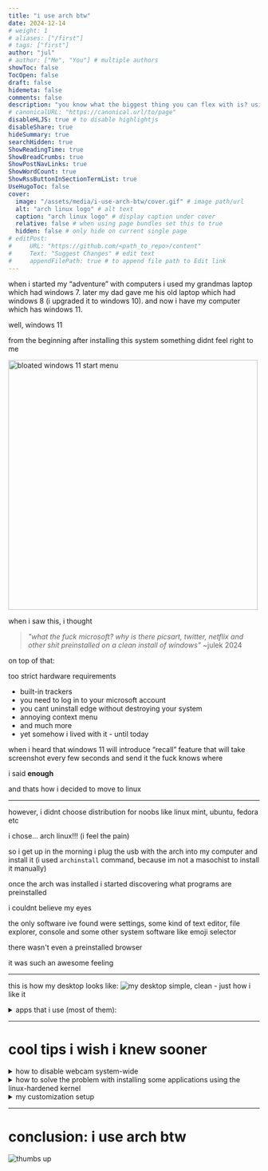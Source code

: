 ```yaml
---
title: "i use arch btw"
date: 2024-12-14
# weight: 1
# aliases: ["/first"]
# tags: ["first"]
author: "jul"
# author: ["Me", "You"] # multiple authors
showToc: false
TocOpen: false
draft: false
hidemeta: false
comments: false
description: "you know what the biggest thing you can flex with is? using arch linux (with your friends... which you dont have)"
# canonicalURL: "https://canonical.url/to/page"
disableHLJS: true # to disable highlightjs
disableShare: true
hideSummary: true
searchHidden: true
ShowReadingTime: true
ShowBreadCrumbs: true
ShowPostNavLinks: true
ShowWordCount: true
ShowRssButtonInSectionTermList: true
UseHugoToc: false
cover:
  image: "/assets/media/i-use-arch-btw/cover.gif" # image path/url
  alt: "arch linux logo" # alt text
  caption: "arch linux logo" # display caption under cover
  relative: false # when using page bundles set this to true
  hidden: false # only hide on current single page
# editPost:
#     URL: "https://github.com/<path_to_repo>/content"
#     Text: "Suggest Changes" # edit text
#     appendFilePath: true # to append file path to Edit link
---
```


when i started my “adventure” with computers i used my grandmas laptop which had windows 7. later my dad gave me his old laptop which had windows 8 (i upgraded it to windows 10). and now i have my computer which has windows 11.

well, windows 11

from the beginning after installing this system something didnt feel right to me

![bloated windows 11 start menu](/assets/media/i-use-arch-btw/win11-start-menu.jpg)

<style>
  img[alt="bloated windows 11 start menu"] { width: 500px; }
</style>

when i saw this, i thought

> _"what the fuck microsoft? why is there picsart, twitter, netflix and other shit preinstalled on a clean install of windows"_ ~julek 2024

on top of that:

too strict hardware requirements

- built-in trackers
- you need to log in to your microsoft account
- you cant uninstall edge without destroying your system
- annoying context menu
- and much more
- yet somehow i lived with it - until today

when i heard that windows 11 will introduce “recall” feature that will take screenshot every few seconds and send it the fuck knows where

i said **enough**

and thats how i decided to move to linux

<hr>

however, i didnt choose distribution for noobs like linux mint, ubuntu, fedora etc

i chose...
<span class="hidden-text" id="hidden-text">arch linux!!! (i feel the pain)</span>
<audio id="sound-effect" src="/assets/media/i-use-arch-btw/yay.mp3"></audio>

so i get up in the morning i plug the usb with the arch into my computer and install it (i used `archinstall` command, because im not a masochist to install it manually)

once the arch was installed i started discovering what programs are preinstalled

i couldnt believe my eyes

the only software ive found were settings, some kind of text editor, file explorer, console and some other system software like emoji selector

there wasn't even a preinstalled browser

it was such an awesome feeling

<hr>

this is how my desktop looks like:
![my desktop](/assets/media/i-use-arch-btw/Screenshot_20241216_160710-1536x864.png)
simple, clean - just how i like it

<details>
<summary>apps that i use (most of them):</summary>

- brave - perfect browser if you care about privacy and you dont want to sacrifice browsing speed
- burp suite - tool for pentesting websites
- clamav (+clamtk as a gui) - the best antivirus for linux
- cloudflare warp - the best free, fast and privacy-respecting vpn
- discord - comunicator
- discover - gui for flatpak
- disk usage analyzer - program to analyze what files/folders use the most disk space
- fish - friendly&nbsp;interactive&nbsp;shell
- flatseal - set permissions for flatpak apps
- github desktop - gui for git
- handbrake - video compressor
- httptoolkit - tool for intercepting http traffic
- kde connect - connect your phone to computer
- kde partition manager - partition manager
- obs - screen recorder
- octopi - pacman (package manager) gui
- onlyoffice - best alternative for microsoft (🤢) office
- peazip - archive manager
- prism launcher - minecraft launcher but better (sometimes i get urge to play mc)
- scrcpy - remote control your phone
- spectacle - screenshot utility
- spotify - music player
- termius - ssh client
- virt manager - managing virtual machines
- visual studio code - ide for coding
- vlc - video player

</details>

<hr>

# cool tips i wish i knew sooner
<details>
<summary>how to disable webcam system-wide</summary>

as i also have a laptop on which i have arch installed i didnt want someone to watch me while i was being hacked (i know its better to put a tape on the camera but im afraid of breaking something lmao)

on windows i could just go into the device manager and disable webcam
on linux just use this simple command:

```shell
echo 'blacklist uvcvideo' | sudo tee /etc/modprobe.d/blacklist.conf && sudo rmmod uvcvideo
```

this command adds the module that handles webcam to the blacklist and disables it
</details>

<details>
<summary>how to solve the problem with installing some applications using the linux-hardened kernel</summary>
i love to have the feeling that i have a well-secured system, so i use linux-harnened kernel

unfortunately using it i encountered a problem with installing/launching some applications (such as browser or vsc)

after an hour of searching the internet i found the answer on github ([link](https://github.com/flatpak/flatpak/issues/4107#issuecomment-2424099343))

```shell
sudo sysctl kernel.unprivileged_userns_clone=1
```

well, if you want to be safe, you sometimes have to spend (a lot of) time solving problems
</details>

<details>
<summary>my customization setup</summary>

i use kde plasma 6, so i have a lot of options for customizing the system
heres my setup:

colors & themes:

global theme - install win11os-dark (click get new, search it and install) but do not apply it, instead apply 

breeze dark (we will use win11os-dark later)

application style - breeze

plasma style - win11os-dark (it should appear after installing it as global theme)

window decorations - willow dark (no blur, alt or shaders just willow dark)

icons - kora

cursor - bibata-modern-ice

system sounds - ocean

splash screen - kuro the cat (i love cats btw)

login screen (sddm) - suave dark

windows management > desktop effects > blur > set blur strenght in the middle and noise strenght left as far as possible

</details>

<hr>

# conclusion: i use arch btw

![thumbs up](/assets/media/i-use-arch-btw/thumbsup.png)

<script>
  // i use arch btw confetti

// elements
const hiddenText = document.getElementById('hidden-text');
const soundEffect = document.getElementById('sound-effect');

// func to show hidden text and play sound
hiddenText.addEventListener('click', () => {
  hiddenText.classList.add('revealed');
  hiddenText.removeAttribute('style');
  soundEffect.play();
  showConfetti(); // shows confetti
});

// func to show confetti
function showConfetti() {
  const confettiContainer = document.createElement('div');
  confettiContainer.classList.add('confetti');
  document.body.appendChild(confettiContainer);

  for (let i = 0; i < 100; i++) {
    const confetto = document.createElement('div');
    confetto.classList.add('confetto');
    confetto.style.left = `${Math.random() * 100}%`;
    confetto.style.animationDelay = `${Math.random() * 2}s`;
    confetto.style.backgroundColor = `hsl(${Math.random() * 360}, 70%, 50%)`;
    confettiContainer.appendChild(confetto);
  }

  setTimeout(() => {
    confettiContainer.remove();
  }, 4150); // delete confetti after 4.15s
}
</script>
